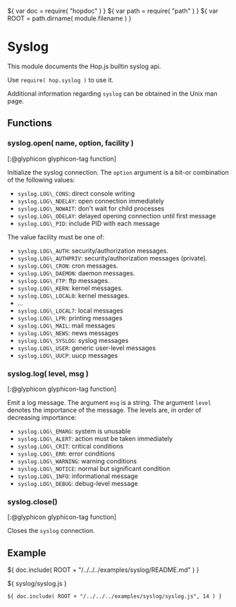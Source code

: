 ${ var doc = require( "hopdoc" ) }
${ var path = require( "path" ) }
${ var ROOT = path.dirname( module.filename ) }

Syslog
======

This module documents the Hop.js builtin syslog api.

Use `require( hop.syslog )` to use it.

Additional information regarding `syslog` can be obtained in the Unix
man page.


Functions
---------

### syslog.open( name, option, facility ) ###
[:@glyphicon glyphicon-tag function]

Initialize the syslog connection. The `option` argument is a bit-or combination
of the following values:

 * `syslog.LOG\_CONS`: direct console writing
 * `syslog.LOG\_NDELAY`: open connection immediately
 * `syslog.LOG\_NOWAIT`: don't wait for child processes
 * `syslog.LOG\_ODELAY`: delayed opening connection until first message
 * `syslog.LOG\_PID`: include PID with each message

The value facility must be one of:

 * `syslog.LOG\_AUTH`: security/authorization messages.
 * `syslog.LOG\_AUTHPRIV`: security/authorization messages (private).
 * `syslog.LOG\_CRON`: cron messages.
 * `syslog.LOG\_DAEMON`: daemon messages.
 * `syslog.LOG\_FTP`: ftp messages.
 * `syslog.LOG\_KERN`: kernel messages.
 * `syslog.LOG\_LOCAL0`: kernel messages.
 * ...
 * `syslog.LOG\_LOCAL7`: local messages
 * `syslog.LOG\_LPR`: printing messages
 * `syslog.LOG\_MAIL`: mail messages
 * `syslog.LOG\_NEWS`: news messages
 * `syslog.LOG\_SYSLOG`: syslog messages
 * `syslog.LOG\_USER`: generic user-level messages
 * `syslog.LOG\_UUCP`: uucp messages

### syslog.log( level, msg ) ###
[:@glyphicon glyphicon-tag function]

Emit a log message. The argument `msg` is a string. The argument `level`
denotes the importance of the message. The levels are, in order of decreasing
importance:

 * `syslog.LOG\_EMARG`: system is unusable
 * `syslog.LOG\_ALERT`: action must be taken immediately
 * `syslog.LOG\_CRIT`: critical conditions
 * `syslog.LOG\_ERR`: error conditions
 * `syslog.LOG\_WARNING`: warning conditions
 * `syslog.LOG\_NOTICE`: normal but significant condition
 * `syslog.LOG\_INFO`: informational message
 * `syslog.LOG\_DEBUG`: debug-level message

### syslog.close() ###
[:@glyphicon glyphicon-tag function]

Closes the `syslog` connection.


Example
-------

${ doc.include( ROOT + "/../../../examples/syslog/README.md" ) }

${ <span class="label label-info">syslog/syslog.js</span> }

```hopscript
${ doc.include( ROOT + "/../../../examples/syslog/syslog.js", 14 ) }
```




